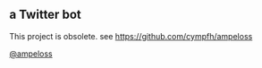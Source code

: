 a Twitter bot
---

This project is obsolete. see https://github.com/cympfh/ampeloss

[@ampeloss](http://twitter.com/ampeloss)
